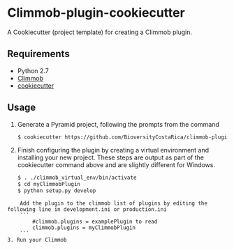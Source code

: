 # Climmob-plugin-cookiecutter

A Cookiecutter (project template) for creating a Climmob plugin.

Requirements
------------

* Python 2.7
* [Climmob](https://github.com/BioversityCostaRica/pyclimmob)
* [cookiecutter](https://cookiecutter.readthedocs.io/en/latest/installation.html)

Usage
-----

1. Generate a Pyramid project, following the prompts from the command
    ```sh
    $ cookiecutter https://github.com/BioversityCostaRica/climmob-plugin-cookiecutter.git
    ```
2. Finish configuring the plugin by creating a virtual environment and installing your new project. These steps are output as part of the cookiecutter command above and are slightly different for Windows.
    ```sh
    $ . ./climmob_virtual_env/bin/activate
    $ cd myClimmobPlugin
    $ python setup.py develop
```
    Add the plugin to the climmob list of plugins by editing the following line in development.ini or production.ini
    ```
        #climmob.plugins = examplePlugin to read
        climmob.plugins = myClimmobPlugin
    ```
3. Run your Climmob